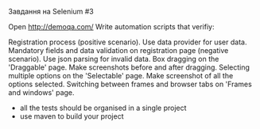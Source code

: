 Завдання на Selenium #3


Open http://demoqa.com/
Write automation scripts that verifiy:

Registration process (positive scenario). Use data provider for user data.
Mandatory fields and data validation on registration page (negative scenario). Use json parsing for invalid data.
Box dragging on the 'Draggable' page. Make screenshots before and after dragging.
Selecting multiple options on the 'Selectable' page. Make screenshot of all the options selected.
Switching between frames and browser tabs on 'Frames and windows' page.


- all the tests should be organised in a single project
- use maven to build your project